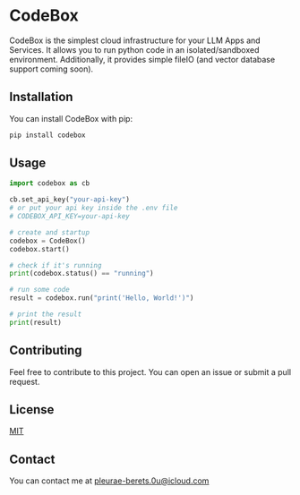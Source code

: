 # CodeBox

CodeBox is the simplest cloud infrastructure for your LLM Apps and Services.
It allows you to run python code in an isolated/sandboxed environment.
Additionally, it provides simple fileIO (and vector database support coming soon).

## Installation

You can install CodeBox with pip:

```bash
pip install codebox
```

## Usage

```python
import codebox as cb

cb.set_api_key("your-api-key")
# or put your api key inside the .env file
# CODEBOX_API_KEY=your-api-key

# create and startup
codebox = CodeBox()
codebox.start()

# check if it's running
print(codebox.status() == "running")

# run some code
result = codebox.run("print('Hello, World!')")

# print the result
print(result)
```

## Contributing

Feel free to contribute to this project.
You can open an issue or submit a pull request.

## License

[MIT](https://choosealicense.com/licenses/mit/)

## Contact

You can contact me at [pleurae-berets.0u@icloud.com](mailto:pleurae-berets.0u@icloud.com)
